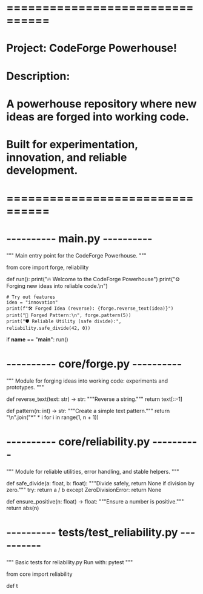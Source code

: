 # ================================
# Project: CodeForge Powerhouse!
# Description:
# A powerhouse repository where new ideas are forged into working code.
# Built for experimentation, innovation, and reliable development.
# ================================

# ---------- main.py ----------
"""
Main entry point for the CodeForge Powerhouse.
"""

from core import forge, reliability


def run():
    print("🔥 Welcome to the CodeForge Powerhouse")
    print("⚙️ Forging new ideas into reliable code.\n")

    # Try out features
    idea = "innovation"
    print(f"🛠️ Forged Idea (reverse): {forge.reverse_text(idea)}")
    print("🧩 Forged Pattern:\n", forge.pattern(5))
    print("🛡️ Reliable Utility (safe divide):", reliability.safe_divide(42, 0))


if __name__ == "__main__":
    run()


# ---------- core/forge.py ----------
"""
Module for forging ideas into working code: experiments and prototypes.
"""

def reverse_text(text: str) -> str:
    """Reverse a string."""
    return text[::-1]

def pattern(n: int) -> str:
    """Create a simple text pattern."""
    return "\n".join("*" * i for i in range(1, n + 1))


# ---------- core/reliability.py ----------
"""
Module for reliable utilities, error handling, and stable helpers.
"""

def safe_divide(a: float, b: float):
    """Divide safely, return None if division by zero."""
    try:
        return a / b
    except ZeroDivisionError:
        return None

def ensure_positive(n: float) -> float:
    """Ensure a number is positive."""
    return abs(n)


# ---------- tests/test_reliability.py ----------
"""
Basic tests for reliability.py
Run with: pytest
"""

from core import reliability

def t
